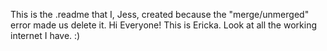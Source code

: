 This is the .readme that I, Jess, created because the "merge/unmerged" error made us delete it. 
Hi Everyone! This is Ericka. Look at all the working internet I have. :)